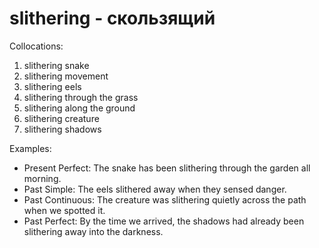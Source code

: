 # slithering - скользящий

Collocations:

1. slithering snake
2. slithering movement
3. slithering eels
4. slithering through the grass
5. slithering along the ground
6. slithering creature
7. slithering shadows

Examples:

- Present Perfect: The snake has been slithering through the garden all morning.
- Past Simple: The eels slithered away when they sensed danger.
- Past Continuous: The creature was slithering quietly across the path when we spotted it.
- Past Perfect: By the time we arrived, the shadows had already been slithering away into the darkness.
